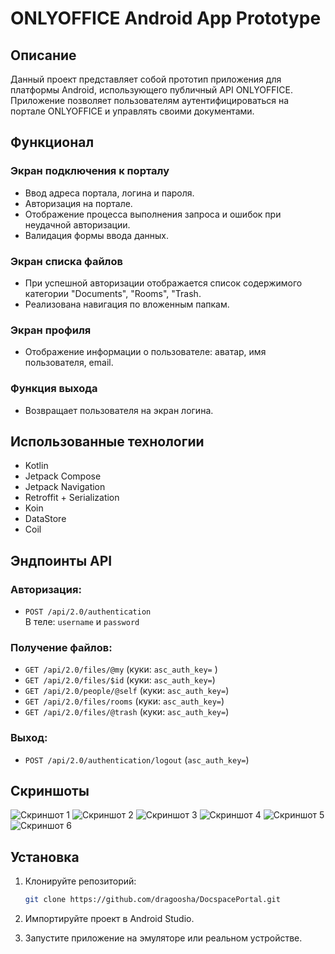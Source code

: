 # ONLYOFFICE Android App Prototype

## Описание
Данный проект представляет собой прототип приложения для платформы Android, использующего публичный API ONLYOFFICE. Приложение позволяет пользователям аутентифицироваться на портале ONLYOFFICE и управлять своими документами.

## Функционал

### Экран подключения к порталу
- Ввод адреса портала, логина и пароля.
- Авторизация на портале.
- Отображение процесса выполнения запроса и ошибок при неудачной авторизации.
- Валидация формы ввода данных.

### Экран списка файлов
- При успешной авторизации отображается список содержимого категории "Documents", "Rooms", "Trash.
- Реализована навигация по вложенным папкам.

### Экран профиля
- Отображение информации о пользователе: аватар, имя пользователя, email.

### Функция выхода
- Возвращает пользователя на экран логина.

## Использованные технологии
- Kotlin
- Jetpack Compose
- Jetpack Navigation
- Retroffit + Serialization
- Koin
- DataStore
- Coil


## Эндпоинты API

### Авторизация:
- `POST /api/2.0/authentication`  
  В теле: `username` и `password`

### Получение файлов:
- `GET /api/2.0/files/@my` (куки: `asc_auth_key=` )
- `GET /api/2.0/files/$id` (куки: `asc_auth_key=`)
- `GET /api/2.0/people/@self` (куки: `asc_auth_key=`)
- `GET /api/2.0/files/rooms` (куки: `asc_auth_key=`)
- `GET /api/2.0/files/@trash` (куки: `asc_auth_key=`)

### Выход:
- `POST /api/2.0/authentication/logout` (`asc_auth_key=`)

## Скриншоты
![Скриншот 1](https://github.com/user-attachments/assets/2a9a82dd-28de-4f97-9d0d-812867cf7d05)
![Скриншот 2](https://github.com/user-attachments/assets/f8186fd3-1fe3-4430-8032-e86b59ae8ec2)
![Скриншот 3](https://github.com/user-attachments/assets/f0a34b2e-b944-4847-9978-01054938ba12)
![Скриншот 4](https://github.com/user-attachments/assets/99df85df-1d1a-49ed-93b6-cd87a20afabc)
![Скриншот 5](https://github.com/user-attachments/assets/1dc0e558-dfdf-4568-b937-d02c4ea0d2df)
![Скриншот 6](https://github.com/user-attachments/assets/7f498a34-a992-482f-a65c-39fd528e4665)



## Установка

1. Клонируйте репозиторий:
    ```bash
    git clone https://github.com/dragoosha/DocspacePortal.git
    ```

2. Импортируйте проект в Android Studio.

3. Запустите приложение на эмуляторе или реальном устройстве.

